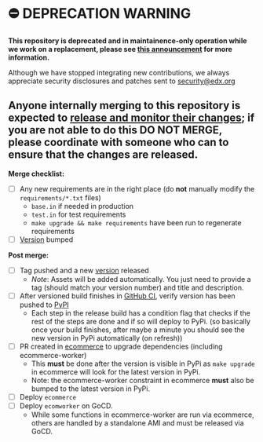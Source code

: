# ⛔️ DEPRECATION WARNING

**This repository is deprecated and in maintainence-only operation while we work on a replacement, please see [this announcement](https://discuss.openedx.org/t/deprecation-removal-ecommerce-service-depr-22/6839) for more information.**

Although we have stopped integrating new contributions, we always appreciate security disclosures and patches sent to [security@edx.org](mailto:security@edx.org)

## Anyone internally merging to this repository is expected to [release and monitor their changes](https://openedx.atlassian.net/wiki/spaces/RS/pages/1835106870/How+to+contribute+to+our+repositories); if you are not able to do this DO NOT MERGE, please coordinate with someone who can to ensure that the changes are released.

**Merge checklist:**
- [ ] Any new requirements are in the right place (do **not** manually modify the `requirements/*.txt` files)
    - `base.in` if needed in production
    - `test.in` for test requirements
    - `make upgrade && make requirements` have been run to regenerate requirements
- [ ] [Version](https://github.com/edx/ecommerce-worker/blob/master/setup.py) bumped

**Post merge:**
- [ ] Tag pushed and a new [version](https://github.com/edx/ecommerce-worker/releases) released
    - *Note*: Assets will be added automatically. You just need to provide a tag (should match your version number) and title and description.
- [ ] After versioned build finishes in [GitHub CI](https://github.com/edx/ecommerce-worker/actions?query=workflow%3A%22Python+CI%22), verify version has been pushed to [PyPI](https://pypi.org/project/edx-ecommerce-worker/)
    - Each step in the release build has a condition flag that checks if the rest of the steps are done and if so will deploy to PyPi.
    (so basically once your build finishes, after maybe a minute you should see the new version in PyPi automatically (on refresh))
- [ ] PR created in [ecommerce](https://github.com/edx/ecommerce) to upgrade dependencies (including ecommerce-worker)
    - This **must** be done after the version is visible in PyPi as `make upgrade` in ecommerce will look for the latest version in PyPi.
    - Note: the ecommerce-worker constraint in ecommerce **must** also be bumped to the latest version in PyPi.
- [ ] Deploy `ecommerce`
- [ ] Deploy `ecomworker` on GoCD.
    - While some functions in ecommerce-worker are run via ecommerce, others are handled by a standalone AMI and must be
      released via GoCD.
